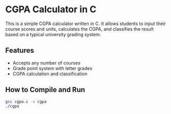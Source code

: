 # CGPA Calculator in C

This is a simple CGPA calculator written in C. It allows students to input their course scores and units, calculates the CGPA, and classifies the result based on a typical university grading system.

## Features
- Accepts any number of courses
- Grade point system with letter grades
- CGPA calculation and classification

## How to Compile and Run

```bash
gcc cgpa.c -o cgpa
./cgpa
